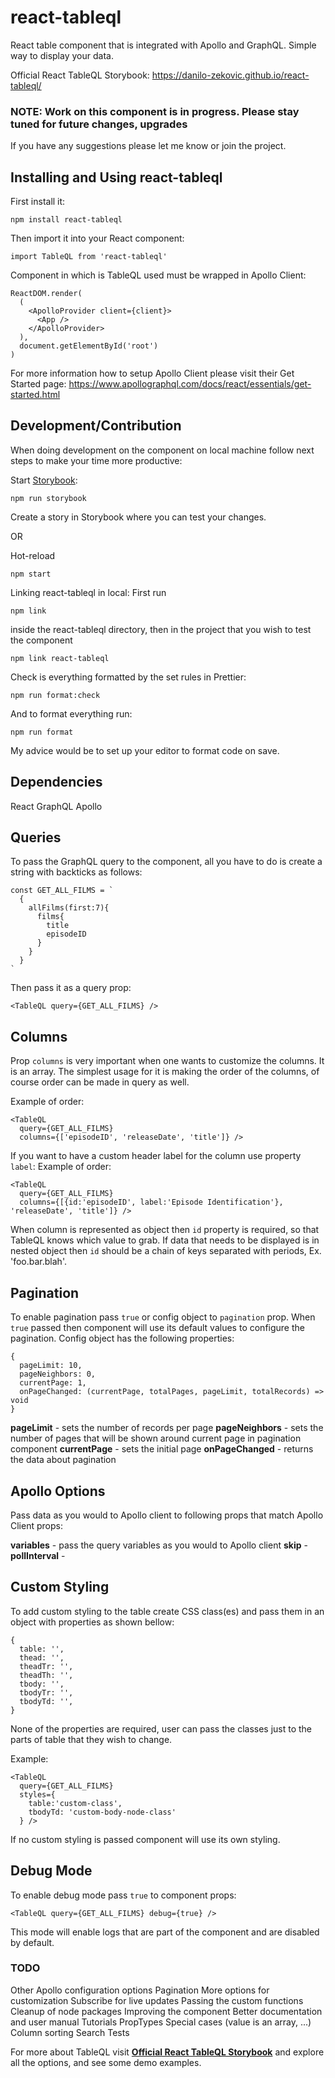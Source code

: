 # react-tableql

React table component that is integrated with Apollo and GraphQL. Simple way to
display your data.

Official React TableQL Storybook: https://danilo-zekovic.github.io/react-tableql/

### NOTE: Work on this component is in progress. Please stay tuned for future changes, upgrades

If you have any suggestions please let me know or join the project.

## Installing and Using react-tableql

First install it:

```
npm install react-tableql
```

Then import it into your React component:

```
import TableQL from 'react-tableql'
```

Component in which is TableQL used must be wrapped in Apollo Client:

```
ReactDOM.render(
  (
    <ApolloProvider client={client}>
      <App />
    </ApolloProvider>
  ),
  document.getElementById('root')
)
```

For more information how to setup Apollo Client please visit their Get Started page:
https://www.apollographql.com/docs/react/essentials/get-started.html

## Development/Contribution

When doing development on the component on local machine follow next steps to make your time more productive:

Start [Storybook]('https://storybook.js.org/'):

`npm run storybook`

Create a story in Storybook where you can test your changes.

OR

Hot-reload

```
npm start
```

Linking react-tableql in local:
First run

```
npm link
```

inside the react-tableql directory, then in the project that you wish to test the component

```
npm link react-tableql
```

Check is everything formatted by the set rules in Prettier:

```
npm run format:check
```

And to format everything run:

```
npm run format
```

My advice would be to set up your editor to format code on save.

## Dependencies

React
GraphQL
Apollo

## Queries

To pass the GraphQL query to the component, all you have to do is create a string with backticks as follows:

```
const GET_ALL_FILMS = `
  {
    allFilms(first:7){
      films{
        title
        episodeID
      }
    }
  }
`
```

Then pass it as a query prop:

```
<TableQL query={GET_ALL_FILMS} />
```

## Columns

Prop `columns` is very important when one wants to customize the columns.
It is an array. The simplest usage for it is making the order of the columns, of
course order can be made in query as well.

Example of order:

```
<TableQL
  query={GET_ALL_FILMS}
  columns={['episodeID', 'releaseDate', 'title']} />
```

If you want to have a custom header label for the column use property `label`:
Example of order:

```
<TableQL
  query={GET_ALL_FILMS}
  columns={[{id:'episodeID', label:'Episode Identification'}, 'releaseDate', 'title']} />
```

When column is represented as object then `id` property is required, so that TableQL
knows which value to grab.
If data that needs to be displayed is in nested object then `id` should be a chain
of keys separated with periods, Ex. 'foo.bar.blah'.

## Pagination

To enable pagination pass `true` or config object to `pagination` prop. When `true` passed then component will use its default values to configure the pagination.
Config object has the following properties:

```
{
  pageLimit: 10,
  pageNeighbors: 0,
  currentPage: 1,
  onPageChanged: (currentPage, totalPages, pageLimit, totalRecords) => void
}
```

**pageLimit** - sets the number of records per page
**pageNeighbors** - sets the number of pages that will be shown around current page in pagination component
**currentPage** - sets the initial page
**onPageChanged** - returns the data about pagination

## Apollo Options

Pass data as you would to Apollo client to following props that match Apollo Client
props:

**variables** - pass the query variables as you would to Apollo client
**skip** -
**pollInterval** -

## Custom Styling

To add custom styling to the table create CSS class(es) and pass them in an object with properties as shown bellow:

```
{
  table: '',
  thead: '',
  theadTr: '',
  theadTh: '',
  tbody: '',
  tbodyTr: '',
  tbodyTd: '',
}
```

None of the properties are required, user can pass the classes just to the parts of table that they wish to change.

Example:

```
<TableQL
  query={GET_ALL_FILMS}
  styles={
    table:'custom-class',
    tbodyTd: 'custom-body-node-class'
  } />
```

If no custom styling is passed component will use its own styling.

## Debug Mode

To enable debug mode pass `true` to component props:

```
<TableQL query={GET_ALL_FILMS} debug={true} />
```

This mode will enable logs that are part of the component and are disabled by default.

### TODO

Other Apollo configuration options
Pagination
More options for customization
Subscribe for live updates
Passing the custom functions
Cleanup of node packages
Improving the component
Better documentation and user manual
Tutorials
PropTypes
Special cases (value is an array, ...)
Column sorting
Search
Tests

For more about TableQL visit **[Official React TableQL Storybook](https://danilo-zekovic.github.io/react-tableql/)** and explore all the options, and see some demo examples.
